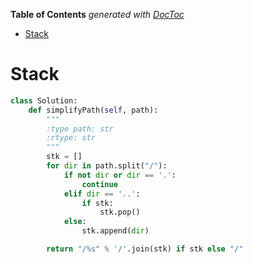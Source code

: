 <!-- START doctoc generated TOC please keep comment here to allow auto update -->
<!-- DON'T EDIT THIS SECTION, INSTEAD RE-RUN doctoc TO UPDATE -->
**Table of Contents**  *generated with [DocToc](https://github.com/thlorenz/doctoc)*

- [Stack](#stack)

<!-- END doctoc generated TOC please keep comment here to allow auto update -->

# Stack

```python
class Solution:
    def simplifyPath(self, path):
        """
        :type path: str
        :rtype: str
        """
        stk = []
        for dir in path.split("/"):
            if not dir or dir == '.':
                continue
            elif dir == '..':
                if stk:
                    stk.pop()
            else:
                stk.append(dir)

        return "/%s" % '/'.join(stk) if stk else "/"
```
